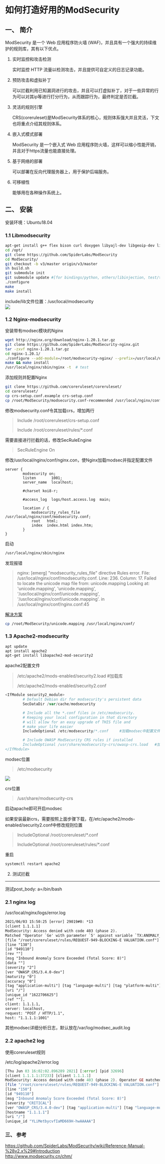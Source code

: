 如何打造好用的ModSecurity
==================

一、 简介
-----

ModSecurity 是一个 Web 应用程序防火墙 (WAF)，并且具有一个强大的持续维护的规则库，其有以下优点。

1. 实时监控和攻击检测
    
    实时监控 HTTP 流量以检测攻击，并且提供可自定义的日志记录功能。
2. 预防攻击和虚拟补丁
    
    可以拦截利用已知漏洞进行的攻击，并且可以打虚拟补丁，对于一些异常的行为可以对其ip等进行打分行为，从而跟踪行为，最终判定是否拦截。
3. 灵活的规则引擎
    
    CRS(coreruleset)是ModSecurity体系的核心，规则体系强大并且灵活，下文也将重点介绍其规则体系。
4. 嵌入式模式部署
    
    ModSecurity 是一个嵌入式 Web 应用程序防火墙，这样可以缩小性能开销，并且对于https流量也能直接处理。
5. 基于网络的部署
    
    可以部署在反向代理服务器上，用于保护后端服务。
6. 可移植性
    
    能够用在各种操作系统上。

二、 安装
-----

安装环境：Ubuntu18.04

### 1.1 Libmodsecurity

```bash
apt-get install g++ flex bison curl doxygen libyajl-dev libgeoip-dev libtool dh-autoreconf libcurl4-gnutls-dev libx ml2 libpcre++-dev libx ml2-dev
cd /opt/
git clone https://github.com/SpiderLabs/ModSecurity
cd ModSecurity/
git checkout -b v3/master origin/v3/master
sh build.sh
git submodule init
git submodule update #[for bindings/python, others/libinjection, test/test-cases/secrules-language-tests]
./configure
make
make install
```

include/lib文件位置：/usr/local/modsecurity  
[![](https://shs3.b.qianxin.com/attack_forum/2021/07/attach-9444249886cbc2553ee43f844d16e70543b7b4ef.png)](https://shs3.b.qianxin.com/attack_forum/2021/07/attach-9444249886cbc2553ee43f844d16e70543b7b4ef.png)

### 1.2 Nginx-modsecurity

安装带有modsec模块的Nginx

```bash
wget http://nginx.org/download/nginx-1.20.1.tar.gz
git clone https://github.com/SpiderLabs/ModSecurity-nginx.git
tar -zxvf nginx-1.20.1.tar.gz
cd nginx-1.20.1/
./configure --add-module=/root/modsecurity-nginx/ --prefix=/usr/local/nginx 
make && make install
/usr/local/nginx/sbin/nginx -t  # test
```

添加规则并配置Nginx

```bash
git clone https://github.com/coreruleset/coreruleset/
cd coreruleset/
cp crs-setup.conf.example crs-setup.conf
cp /root/ModSecurity/modsecurity.conf-recommended /usr/local/nginx/conf/modsecurity.conf
```

修改modsecurity.conf令其加载crs，增加两行

> Include /root/coreruleset/crs-setup.conf
> 
> Include /root/coreruleset/rules/\*.conf

需要直接进行拦截的话，修改SecRuleEngine

> SecRuleEngine On

修改/usr/local/nginx/conf/nginx.con，使Nginx加载modsec并指定配置文件

```nginx
server {
        modsecurity on;
        listen       1001;
        server_name  localhost;

        #charset koi8-r;

        #access_log  logs/host.access.log  main;

        location / {
            modsecurity_rules_file /usr/local/nginx/conf/modsecurity.conf;
            root   html;
            index  index.html index.htm;
        }
}
```

启动

```bash
/usr/local/nginx/sbin/nginx
```

发现报错

> nginx: \[emerg\] "modsecurity\_rules\_file" directive Rules error. File: /usr/local/nginx/conf/modsecurity.conf. Line: 236. Column: 17. Failed to locate the unicode map file from: unicode.mapping Looking at: 'unicode.mapping', 'unicode.mapping', '/usr/local/nginx/conf/unicode.mapping', '/usr/local/nginx/conf/unicode.mapping'. in /usr/local/nginx/conf/nginx.conf:45

[解决方案](https://github.com/SpiderLabs/ModSecurity/issues/1941)

```bash
cp /root/ModSecurity/unicode.mapping /usr/local/nginx/conf/
```

### 1.3 Apache2-modsecurity

```bash
apt update
apt install apache2
apt-get install libapache2-mod-security2
```

apache2配置文件

> /etc/apache2/mods-enabled/security2.load #加载库
> 
> /etc/apache2/mods-enabled/security2.conf

```php
<IfModule security2_module>
        # Default Debian dir for modsecurity's persistent data
        SecDataDir /var/cache/modsecurity

        # Include all the *.conf files in /etc/modsecurity.
        # Keeping your local configuration in that directory
        # will allow for an easy upgrade of THIS file and
        # make your life easier
        IncludeOptional /etc/modsecurity/*.conf     #加载modsec中配置文件

        # Include OWASP ModSecurity CRS rules if installed
        IncludeOptional /usr/share/modsecurity-crs/owasp-crs.load   #加载规则
</IfModule>
```

modsec位置

> /etc/modsecurity

[![](https://shs3.b.qianxin.com/attack_forum/2021/07/attach-da247f18422fd9c671b54a9d7ef3720e83636bd4.png)](https://shs3.b.qianxin.com/attack_forum/2021/07/attach-da247f18422fd9c671b54a9d7ef3720e83636bd4.png)

crs位置

> /usr/share/modsecurity-crs

启动apache即可开启modsec

如果安装最新crs，需要按照上面步骤下载，在/etc/apache2/mods-enabled/security2.conf中修改规则位置

> IncludeOptional /root/coreruleset/\*.conf
> 
> IncludeOptional /root/coreruleset/rules/\*.conf

重启

```bash
systemctl restart apache2
```

2. 测试拦截
-------

测试post\_body: a=/bin/bash

### 2.1 nginx log

/usr/local/nginx/logs/error.log

```tex
2021/06/03 15:50:25 [error] 29019#0: *13 
[client 1.1.1.1] 
ModSecurity: Access denied with code 403 (phase 2). 
Matched "Operator `Ge' with parameter `5' against variable `TX:ANOMALY_SCORE' (Value: `8' ) 
[file "/root/coreruleset/rules/REQUEST-949-BLOCKING-E VALUATION.conf"] 
[line "138"] 
[id "949110"]
[rev ""] 
[msg "Inbound Anomaly Score Exceeded (Total Score: 8)"] 
[data ""] 
[severity "2"] 
[ver "OWASP_CRS/3.4.0-dev"] 
[maturity "0"] 
[accuracy "0"] 
[tag "application-multi"] [tag "language-multi"] [tag "platform-multi"] [tag "attack-generic"] [hostname "192.168.1.59"] 
[uri "/"] 
[unique_id "1622706625"] 
[ref ""], 
client: 1.1.1.1, 
server: localhost, 
request: "POST / HTTP/1.1", 
host: "1.1.1.1:1001"
```

其他modsec详细分析日志，默认放在/var/log/modsec\_audit.log

### 2.2 apache2 log

使用coreruleset规则

/etc/log/apache2/error.log

```php
[Thu Jun 03 16:02:02.896289 2021] [:error] [pid 32696] 
[client 1.1.1.1:37233] [client 1.1.1.1] 
ModSecurity: Access denied with code 403 (phase 2). Operator GE matched 5 at TX:anomaly_score. 
[file "/root/coreruleset/rules/REQUEST-949-BLOCKING-E VALUATION.conf"] 
[line "150"] 
[id "949110"] 
[msg "Inbound Anomaly Score Exceeded (Total Score: 8)"] 
[severity "CRITICAL"] 
[ver "OWASP_CRS/3.4.0-dev"] [tag "application-multi"] [tag "language-multi"] [tag "platform-multi"] [tag "attack-generic"] 
[hostname "1.1.1.1"] 
[uri "/"] 
[unique_id "YLiMetbycvfIaMD669H-hwAAAAA"]
```

### 三、 参考

<https://github.com/SpiderLabs/ModSecurity/wiki/Reference-Manual-%28v2.x%29#Introduction>  
<http://www.modsecurity.cn/chm/>